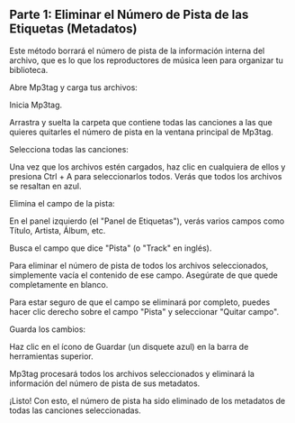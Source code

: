 ## Parte 1: Eliminar el Número de Pista de las Etiquetas (Metadatos)
Este método borrará el número de pista de la información interna del archivo, que es lo que los reproductores de música leen para organizar tu biblioteca.

Abre Mp3tag y carga tus archivos:

Inicia Mp3tag.

Arrastra y suelta la carpeta que contiene todas las canciones a las que quieres quitarles el número de pista en la ventana principal de Mp3tag.

Selecciona todas las canciones:

Una vez que los archivos estén cargados, haz clic en cualquiera de ellos y presiona Ctrl + A para seleccionarlos todos. Verás que todos los archivos se resaltan en azul.

Elimina el campo de la pista:

En el panel izquierdo (el "Panel de Etiquetas"), verás varios campos como Título, Artista, Álbum, etc.

Busca el campo que dice "Pista" (o "Track" en inglés).

Para eliminar el número de pista de todos los archivos seleccionados, simplemente vacía el contenido de ese campo. Asegúrate de que quede completamente en blanco.

Para estar seguro de que el campo se eliminará por completo, puedes hacer clic derecho sobre el campo "Pista" y seleccionar "Quitar campo".

Guarda los cambios:

Haz clic en el ícono de Guardar (un disquete azul) en la barra de herramientas superior.

Mp3tag procesará todos los archivos seleccionados y eliminará la información del número de pista de sus metadatos.

¡Listo! Con esto, el número de pista ha sido eliminado de los metadatos de todas las canciones seleccionadas.
